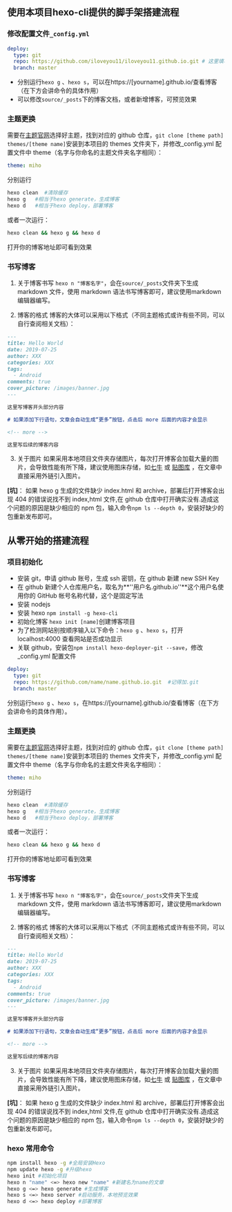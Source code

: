 ## 使用本项目hexo-cli提供的脚手架搭建流程
### 修改配置文件`_config.yml`

```yml
deploy:
  type: git
  repo: https://github.com/iloveyou11/iloveyou11.github.io.git # 这里填写github的项目地址，记得加.git
  branch: master
```

- 分别运行`hexo g` 、`hexo s`，可以在https://[yourname].github.io/查看博客（在下方会讲命令的具体作用）
- 可以修改`source/_posts`下的博客文档，或者新增博客，可预览效果

### 主题更换
需要在[主题官网](https://hexo.io/themes/)选择好主题，找到对应的 github 仓库，`git clone [theme path] themes/[theme name]`安装到本项目的 themes 文件夹下，并修改\_config.yml 配置文件中 theme（名字与你命名的主题文件夹名字相同）：

```yml
theme: miho
```

分别运行

```sh
hexo clean  #清除缓存
hexo g   #相当于hexo generate，生成博客
hexo d   #相当于hexo deploy，部署博客
```

或者一次运行：

```sh
hexo clean && hexo g && hexo d
```

打开你的博客地址即可看到效果

### 书写博客

1. 关于博客书写
`hexo n "博客名字"`，会在`source/_posts`文件夹下生成 markdown 文件，使用 markdown 语法书写博客即可，建议使用markdown编辑器编写。

2. 博客的格式
博客的大体可以采用以下格式（不同主题格式或许有些不同，可以自行查阅相关文档）：

```markdown
---
title: Hello World
date: 2019-07-25
author: XXX
categories: XXX
tags:
  - Android
comments: true
cover_picture: /images/banner.jpg
---

这里写博客开头部分内容

# 如果添加下行语句，文章会自动生成“更多”按钮，点击后 more 后面的内容才会显示

<!-- more -->

这里写后续的博客内容
```

3. 关于图片
如果采用本地项目文件夹存储图片，每次打开博客会加载大量的图片，会导致性能有所下降，建议使用图床存储，如[七牛](https://www.qiniu.com/) 或 [贴图库](http://www.tietuku.com/) ，在文章中直接采用外链引入图片。

**[坑]**： 如果 hexo g 生成的文件缺少 index.html 和 archive，部署后打开博客会出现 404 的错误说找不到 index,html 文件,在 github 仓库中打开确实没有.造成这个问题的原因是缺少相应的 npm 包，输入命令`npm ls --depth 0`，安装好缺少的包重新发布即可。

## 从零开始的搭建流程

### 项目初始化
- 安装 git，申请 github 账号，生成 ssh 密钥，在 github 新建 new SSH Key
- 在 github 新建个人仓库用户名，取名为**''用户名.github.io''**这个用户名使用你的 GitHub 帐号名称代替，这个是固定写法
- 安装 nodejs
- 安装 hexo `npm install -g hexo-cli`
- 初始化博客 `hexo init [name]`创建博客项目
- 为了检测网站别按顺序输入以下命令：`hexo g` 、`hexo s`，打开 localhost:4000 查看网站是否成功显示
- 关联 github，安装包`npm install hexo-deployer-git --save`，修改\_config.yml 配置文件

```yml
deploy:
  type: git
  repo: https://github.com/name/name.github.io.git  #记得加.git
  branch: master
```

分别运行`hexo g` 、`hexo s`，在https://[yourname].github.io/查看博客（在下方会讲命令的具体作用）。

### 主题更换
需要在[主题官网](https://hexo.io/themes/)选择好主题，找到对应的 github 仓库，`git clone [theme path] themes/[theme name]`安装到本项目的 themes 文件夹下，并修改\_config.yml 配置文件中 theme（名字与你命名的主题文件夹名字相同）：

```yml
theme: miho
```

分别运行

```sh
hexo clean  #清除缓存
hexo g   #相当于hexo generate，生成博客
hexo d   #相当于hexo deploy，部署博客
```

或者一次运行：

```sh
hexo clean && hexo g && hexo d
```

打开你的博客地址即可看到效果

### 书写博客

1. 关于博客书写
`hexo n "博客名字"`，会在`source/_posts`文件夹下生成 markdown 文件，使用 markdown 语法书写博客即可，建议使用markdown编辑器编写。

2. 博客的格式
博客的大体可以采用以下格式（不同主题格式或许有些不同，可以自行查阅相关文档）：

```markdown
---
title: Hello World
date: 2019-07-25
author: XXX
categories: XXX
tags:
  - Android
comments: true
cover_picture: /images/banner.jpg
---

这里写博客开头部分内容

# 如果添加下行语句，文章会自动生成“更多”按钮，点击后 more 后面的内容才会显示

<!-- more -->

这里写后续的博客内容
```

3. 关于图片
如果采用本地项目文件夹存储图片，每次打开博客会加载大量的图片，会导致性能有所下降，建议使用图床存储，如[七牛](https://www.qiniu.com/) 或 [贴图库](http://www.tietuku.com/) ，在文章中直接采用外链引入图片。

**[坑]**： 如果 hexo g 生成的文件缺少 index.html 和 archive，部署后打开博客会出现 404 的错误说找不到 index,html 文件,在 github 仓库中打开确实没有.造成这个问题的原因是缺少相应的 npm 包，输入命令`npm ls --depth 0`，安装好缺少的包重新发布即可。

### hexo 常用命令

```sh
npm install hexo -g #全局安装Hexo
npm update hexo -g #升级hexo
hexo init #初始化项目
hexo n "name" <=> hexo new "name" #新建名为name的文章
hexo g <=> hexo generate #生成博客
hexo s <=> hexo server #启动服务，本地预览效果
hexo d <=> hexo deploy #部署博客
```